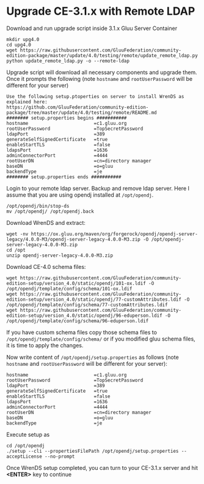 # Upgrade CE-3.1.x with Remote LDAP

Download and run upgrade script inside 3.1.x Gluu Server Container

```
mkdir upg4.0
cd upg4.0
wget https://raw.githubusercontent.com/GluuFederation/community-edition-package/master/update/4.0/testing/remote/update_remote_ldap.py
python update_remote_ldap.py -o --remote-ldap
```

Upgrade script will download all necessary components and upgrade them. Once it prompts the following 
(note `hostname` and `rootUserPassword` will be different for your server)

```
Use the following setup.ptoperties on server to install WrenDS as explained here:
https://github.com/GluuFederation/community-edition-package/tree/master/update/4.0/testing/remote/README.md
######## setup.properties begins ###########
hostname                        =c1.gluu.org
rootUserPassword                =TopSecretPassword
ldapPort                        =389
generateSelfSignedCertificate   =true
enableStartTLS                  =false
ldapsPort                       =1636
adminConnectorPort              =4444
rootUserDN                      =cn=directory manager
baseDN                          =o=gluu
backendType                     =je
######## setup.properties ends ###########
```

Login to your remote ldap server. Backup and remove ldap server. Here I assume that you
are using opendj installed at `/opt/opendj`.

```
/opt/opendj/bin/stop-ds
mv /opt/opendj/ /opt/opendj.back
```

Download WrenDS and extract:

```
wget -nv https://ox.gluu.org/maven/org/forgerock/opendj/opendj-server-legacy/4.0.0-M3/opendj-server-legacy-4.0.0-M3.zip -O /opt/opendj-server-legacy-4.0.0-M3.zip
cd /opt
unzip opendj-server-legacy-4.0.0-M3.zip
```

Download CE-4.0 schema files:

```
wget https://raw.githubusercontent.com/GluuFederation/community-edition-setup/version_4.0/static/opendj/101-ox.ldif -O /opt/opendj/template/config/schema/101-ox.ldif
wget https://raw.githubusercontent.com/GluuFederation/community-edition-setup/version_4.0/static/opendj/77-customAttributes.ldif -O /opt/opendj/template/config/schema/77-customAttributes.ldif
wget https://raw.githubusercontent.com/GluuFederation/community-edition-setup/version_4.0/static/opendj/96-eduperson.ldif -O /opt/opendj/template/config/schema/96-eduperson.ldif

```

If you have custom schema files copy those schema files to `/opt/opendj/template/config/schema/`
or if you modified gluu schema files, it is time to apply the changes.

Now write content of `/opt/opendj/setup.properties` as follows 
(note `hostname` and `rootUserPassword` will be different for your server):

```
hostname                        =c1.gluu.org
rootUserPassword                =TopSecretPassword
ldapPort                        =389
generateSelfSignedCertificate   =true
enableStartTLS                  =false
ldapsPort                       =1636
adminConnectorPort              =4444
rootUserDN                      =cn=directory manager
baseDN                          =o=gluu
backendType                     =je
```

Execute setup as


```
cd /opt/opendj
./setup --cli --propertiesFilePath /opt/opendj/setup.properties --acceptLicense --no-prompt
```

Once WrenDS setup completed, you can turn to your CE-3.1.x server and hit **&lt;ENTER&gt;** key to continue
